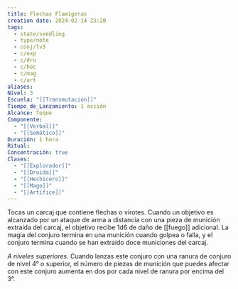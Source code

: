 ```yaml
---
title: Flechas Flamígeras
creation date: 2024-02-14 23:20
tags:
  - state/seedling
  - type/note
  - conj/lv3
  - c/exp
  - c/dru
  - c/hec
  - c/mag
  - c/art
aliases: 
Nivel: 3
Escuela: "[[Transmutación]]"
Tiempo_de_Lanzamiento: 1 acción
Alcance: Toque
Componente:
  - "[[Verbal]]"
  - "[[Somático]]"
Duración: 1 hora
Ritual: 
Concentración: true
Clases:
  - "[[Explorador]]"
  - "[[Druida]]"
  - "[[Hechicero]]"
  - "[[Mago]]"
  - "[[Artífice]]"
---
```

Tocas un carcaj que contiene flechas o virotes. Cuando un objetivo es alcanzado por un ataque de arma a distancia con una pieza de munición extraída del carcaj, el objetivo recibe 1d6 de daño de [[fuego]] adicional. La magia del conjuro termina en una munición cuando golpea o falla, y el conjuro termina cuando se han extraído doce municiones del carcaj.

*A niveles superiores*. Cuando lanzas este conjuro con una ranura de conjuro de nivel 4° o superior, el número de piezas de munición que puedes afectar con este conjuro aumenta en dos por cada nivel de ranura por encima del 3°.